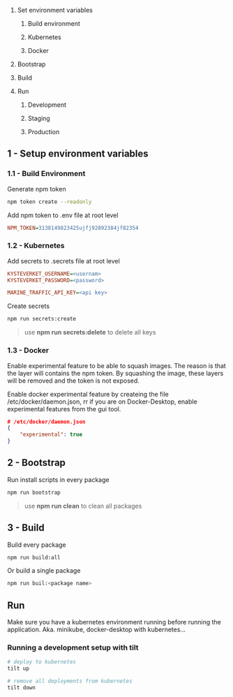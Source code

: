 1. Set environment variables
   
   1. Build environment
   
   2. Kubernetes
   
   3. Docker

2. Bootstrap

3. Build

4. Run
   
   1. Development
   
   2. Staging
   
   3. Production

## 1 - Setup environment variables

### 1.1 - Build Environment

Generate npm token

```bash
npm token create --readonly
```

Add npm token to .env file at root level

```ini
NPM_TOKEN=3138149823425ujfj92892384jf82354
```

### 1.2 - Kubernetes

Add secrets to .secrets file at root level

```ini
KYSTEVERKET_USERNAME=<usernam>
KYSTEVERKET_PASSWORD=<password>

MARINE_TRAFFIC_API_KEY=<api key>
```

Create secrets 

```bash
npm run secrets:create
```

> use **npm run secrets:delete** to delete all keys 



### 1.3 - Docker

Enable experimental feature to be able to squash images. The reason is that the layer will contains the npm token. By squashing the image, these layers will be removed and the token is not exposed.



Enable docker experimental feature by createing the file /etc/docker/daemon.json, rr if you are on Docker-Desktop, enable experimental features from the gui tool.

```json
# /etc/docker/daemon.json
{
    "experimental": true
}
```



## 2 - Bootstrap

Run install scripts in every package

```bash
npm run bootstrap
```

> use **npm run clean** to clean all packages 

## 3 - Build

Build every package

```bash
npm run build:all
```

Or build a single package

```bash
npm run buil:<package name>
```

## Run

Make sure you have a kubernetes environment running before running the application.  Aka. minikube, docker-desktop with kubernetes...

### Running a development setup with tilt

```bash
# deploy to kubernetes
tilt up

# remove all deployments from kubernetes
tilt down 
```

### 
